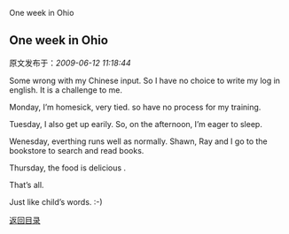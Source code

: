 One week in Ohio
## One week in Ohio

 原文发布于：*2009-06-12 11:18:44*

Some wrong with my Chinese input. So I have no choice to write
my log in english. It is a challenge to me. 

Monday, I’m homesick, very tied. so have no process for my
training.

Tuesday, I also get up earily. So, on the afternoon, I’m eager
to sleep.

Wenesday, everthing runs well as normally. Shawn, Ray and I go
to the bookstore to search and read books.

Thursday, the food is delicious .

 

That’s all.

Just like child’s words. &#58;-)

[返回目录](index.html)
